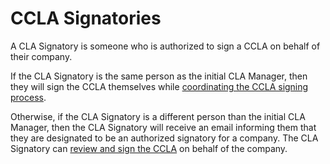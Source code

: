 # CCLA Signatories

A CLA Signatory is someone who is authorized to sign a CCLA on behalf of their company. 

If the CLA Signatory is the same person as the initial CLA Manager, then they will sign the CCLA themselves while [coordinating the CCLA signing process](./corporate-cla-managers/coordinate-signing-ccla.md).

Otherwise, if the CLA Signatory is a different person than the initial CLA Manager, then the CLA Signatory will receive an email informing them that they are designated to be an authorized signatory for a company. The CLA Signatory can [review and sign the CCLA](review-and-sign-a-corporate-cla-by-request.md) on behalf of the company.

